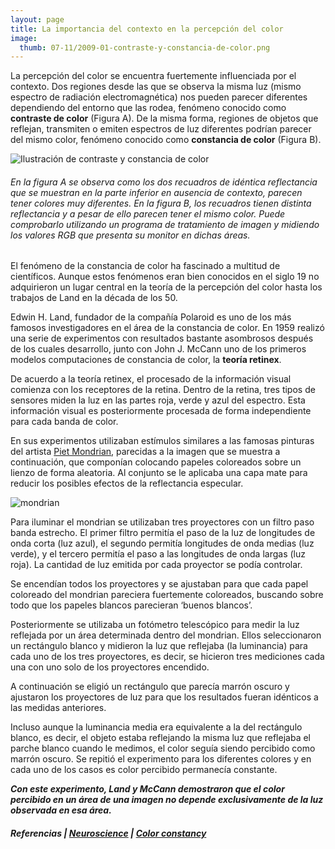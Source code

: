 ```yaml
---
layout: page
title: La importancia del contexto en la percepción del color
image:
  thumb: 07-11/2009-01-contraste-y-constancia-de-color.png
---
```


La percepción del color se encuentra fuertemente influenciada por el contexto. Dos regiones desde las que se observa la misma luz (mismo espectro de radiación electromagnética) nos pueden parecer diferentes dependiendo del entorno que las rodea, fenómeno conocido como <strong>contraste de color</strong> (Figura A). De la misma forma, regiones de objetos que reflejan, transmiten o emiten espectros de luz diferentes podrían parecer del mismo color, fenómeno conocido como <strong>constancia de color</strong> (Figura B).

<img title="Ilustración de contraste y constancia de color" src="{{ site.baseurl }}/images/07-11/2009-01-contraste-y-constancia-de-color.png" alt="Ilustración de contraste y constancia de color" />
<h6>En la figura A se observa como los dos recuadros de idéntica reflectancia que se muestran en la parte inferior en ausencia de contexto, parecen tener colores muy diferentes. En la figura B, los recuadros tienen distinta reflectancia y a pesar de ello parecen tener el mismo color. Puede comprobarlo utilizando un programa de tratamiento de imagen y midiendo los valores RGB que presenta su monitor en dichas áreas.</h6>
El fenómeno de la constancia de color ha fascinado a multitud de científicos. Aunque estos fenómenos eran bien conocidos en el siglo 19 no adquirieron un lugar central en la teoría de la percepción del color hasta los trabajos de Land en la década de los 50.

Edwin H. Land, fundador de la compañía Polaroid es uno de los más famosos investigadores en el área de la constancia de color. En 1959 realizó una serie de experimentos con resultados bastante asombrosos después de los cuales desarrollo, junto con John J. McCann uno de los primeros modelos computaciones de constancia de color, la <strong>teoría retinex</strong>.

De acuerdo a la teoría retinex, el procesado de la información visual comienza con los receptores de la retina. Dentro de la retina, tres tipos de sensores miden la luz en las partes roja, verde y azul del espectro. Esta información visual es posteriormente procesada de forma independiente para cada banda de color.

En sus experimentos utilizaban estímulos similares a las famosas pinturas del artista <a href="http://es.wikipedia.org/wiki/Piet_Mondrian" target="_blank">Piet Mondrian</a>, parecidas a la imagen que se muestra a continuación, que componían colocando papeles coloreados sobre un lienzo de forma aleatoria. Al conjunto se le aplicaba una capa mate para reducir los posibles efectos de la reflectancia especular.

<img title="mondrian" src="{{ site.baseurl }}/images/07-11/2009-01-mondrian.png" alt="mondrian" />

Para iluminar el mondrian se utilizaban tres proyectores con un filtro paso banda estrecho. El primer filtro permitía el paso de la luz de longitudes de onda corta (luz azul), el segundo permitía longitudes de onda medias (luz verde), y el tercero permitía el paso a las longitudes de onda largas (luz roja). La cantidad de luz emitida por cada proyector se podía controlar.

Se encendían todos los proyectores y se ajustaban para que cada papel coloreado del mondrian pareciera fuertemente coloreados, buscando sobre todo que los papeles blancos parecieran ‘buenos blancos’.

Posteriormente se utilizaba un fotómetro telescópico para medir la luz reflejada por un área determinada dentro del mondrian. Ellos seleccionaron un rectángulo blanco y midieron la luz que reflejaba (la luminancia) para cada uno de los tres proyectores, es decir, se hicieron tres mediciones cada una con uno solo de los proyectores encendido.

A continuación se eligió un rectángulo que parecía marrón oscuro y ajustaron los proyectores de luz para que los resultados fueran idénticos a las medidas anteriores.

Incluso aunque la luminancia media era equivalente a la del rectángulo blanco, es decir, el objeto estaba reflejando la misma luz que reflejaba el parche blanco cuando le medimos, el color seguía siendo percibido como marrón oscuro. Se repitió el experimento para los diferentes colores y en cada uno de los casos es color percibido permanecía constante.

<em><strong>Con este experimento, Land y McCann demostraron que el color percibido en un área de una imagen no depende exclusivamente de la luz observada en esa área.</strong></em>
<h6><em><strong>Referencias | <a href="http://www.amazon.com/Neuroscience-Fourth-Dale-Purves/dp/0878936971/ref=pd_bbs_sr_1?ie=UTF8&amp;s=books&amp;qid=1231187229&amp;sr=8-1">Neuroscience</a> | <a href="http://www.amazon.com/Constancy-Wiley-Imaging-Science-Technology/dp/0470058293/ref=pd_bbs_sr_1?ie=UTF8&amp;s=books&amp;qid=1231187368&amp;sr=8-1">Color constancy</a></strong></em></h6>